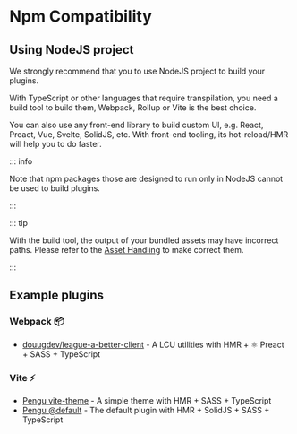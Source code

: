 # Npm Compatibility

## Using NodeJS project

We strongly recommend that you to use NodeJS project to build your plugins.

With TypeScript or other languages that require transpilation, you need a build
tool to build them, Webpack, Rollup or Vite is the best choice.

You can also use any front-end library to build custom UI, e.g. React, Preact,
Vue, Svelte, SolidJS, etc. With front-end tooling, its hot-reload/HMR will help
you to do faster.

::: info

Note that npm packages those are designed to run only in NodeJS cannot be used
to build plugins.

:::

::: tip

With the build tool, the output of your bundled assets may have incorrect paths.
Please refer to the [Asset Handling](./asset-handling) to make correct
them.

:::

## Example plugins

### Webpack 📦

- [douugdev/league-a-better-client](https://github.com/douugdev/league-a-better-client) -
  A LCU utilities with HMR + ⚛ Preact + SASS + TypeScript

### Vite ⚡

- [Pengu vite-theme](https://github.com/PenguLoader/PenguLoader/blob/main/plugins/vite-theme) -
  A simple theme with HMR + SASS + TypeScript
- [Pengu @default](https://github.com/PenguLoader/PenguLoader/blob/main/plugins/@default) -
  The default plugin with HMR + SolidJS + SASS + TypeScript
